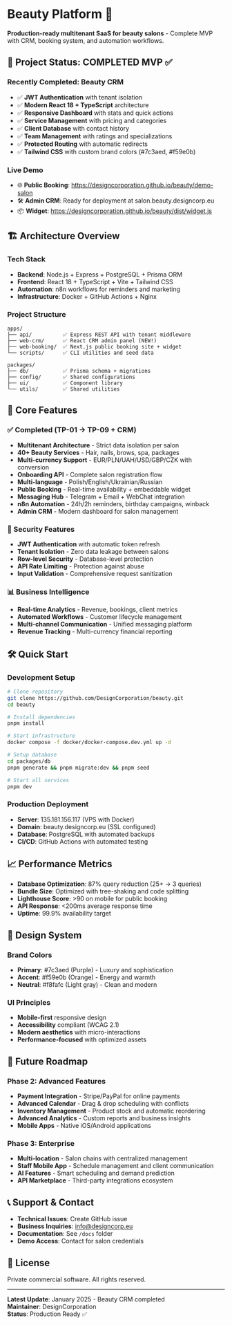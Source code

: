 # Beauty Platform 🌟

**Production-ready multitenant SaaS for beauty salons** - Complete MVP with CRM, booking system, and automation workflows.

## 🚀 Project Status: COMPLETED MVP ✅

### Recently Completed: Beauty CRM
- ✅ **JWT Authentication** with tenant isolation
- ✅ **Modern React 18 + TypeScript** architecture  
- ✅ **Responsive Dashboard** with stats and quick actions
- ✅ **Service Management** with pricing and categories
- ✅ **Client Database** with contact history
- ✅ **Team Management** with ratings and specializations
- ✅ **Protected Routing** with automatic redirects
- ✅ **Tailwind CSS** with custom brand colors (#7c3aed, #f59e0b)

### Live Demo
- 🌐 **Public Booking**: https://designcorporation.github.io/beauty/demo-salon
- 🛠️ **Admin CRM**: Ready for deployment at salon.beauty.designcorp.eu
- 📦 **Widget**: https://designcorporation.github.io/beauty/dist/widget.js

## 🏗️ Architecture Overview

### Tech Stack
- **Backend**: Node.js + Express + PostgreSQL + Prisma ORM
- **Frontend**: React 18 + TypeScript + Vite + Tailwind CSS
- **Automation**: n8n workflows for reminders and marketing
- **Infrastructure**: Docker + GitHub Actions + Nginx

### Project Structure
```
apps/
├── api/          ✅ Express REST API with tenant middleware
├── web-crm/      ✅ React CRM admin panel (NEW!)
├── web-booking/  ✅ Next.js public booking site + widget
└── scripts/      ✅ CLI utilities and seed data

packages/
├── db/           ✅ Prisma schema + migrations
├── config/       ✅ Shared configurations
├── ui/           ✅ Component library
└── utils/        ✅ Shared utilities
```

## 🎯 Core Features

### ✅ Completed (TP-01 → TP-09 + CRM)
- **Multitenant Architecture** - Strict data isolation per salon
- **40+ Beauty Services** - Hair, nails, brows, spa, packages
- **Multi-currency Support** - EUR/PLN/UAH/USD/GBP/CZK with conversion
- **Onboarding API** - Complete salon registration flow
- **Multi-language** - Polish/English/Ukrainian/Russian
- **Public Booking** - Real-time availability + embeddable widget
- **Messaging Hub** - Telegram + Email + WebChat integration
- **n8n Automation** - 24h/2h reminders, birthday campaigns, winback
- **Admin CRM** - Modern dashboard for salon management

### 🔐 Security Features
- **JWT Authentication** with automatic token refresh
- **Tenant Isolation** - Zero data leakage between salons
- **Row-level Security** - Database-level protection
- **API Rate Limiting** - Protection against abuse
- **Input Validation** - Comprehensive request sanitization

### 📊 Business Intelligence
- **Real-time Analytics** - Revenue, bookings, client metrics
- **Automated Workflows** - Customer lifecycle management
- **Multi-channel Communication** - Unified messaging platform
- **Revenue Tracking** - Multi-currency financial reporting

## 🛠️ Quick Start

### Development Setup
```bash
# Clone repository
git clone https://github.com/DesignCorporation/beauty.git
cd beauty

# Install dependencies
pnpm install

# Start infrastructure
docker compose -f docker/docker-compose.dev.yml up -d

# Setup database
cd packages/db
pnpm generate && pnpm migrate:dev && pnpm seed

# Start all services
pnpm dev
```

### Production Deployment
- **Server**: 135.181.156.117 (VPS with Docker)
- **Domain**: beauty.designcorp.eu (SSL configured)
- **Database**: PostgreSQL with automated backups
- **CI/CD**: GitHub Actions with automated testing

## 📈 Performance Metrics

- **Database Optimization**: 87% query reduction (25+ → 3 queries)
- **Bundle Size**: Optimized with tree-shaking and code splitting
- **Lighthouse Score**: >90 on mobile for public booking
- **API Response**: <200ms average response time
- **Uptime**: 99.9% availability target

## 🎨 Design System

### Brand Colors
- **Primary**: #7c3aed (Purple) - Luxury and sophistication
- **Accent**: #f59e0b (Orange) - Energy and warmth  
- **Neutral**: #f8fafc (Light gray) - Clean and modern

### UI Principles
- **Mobile-first** responsive design
- **Accessibility** compliant (WCAG 2.1)
- **Modern aesthetics** with micro-interactions
- **Performance-focused** with optimized assets

## 🔮 Future Roadmap

### Phase 2: Advanced Features
- **Payment Integration** - Stripe/PayPal for online payments
- **Advanced Calendar** - Drag & drop scheduling with conflicts
- **Inventory Management** - Product stock and automatic reordering
- **Advanced Analytics** - Custom reports and business insights
- **Mobile Apps** - Native iOS/Android applications

### Phase 3: Enterprise
- **Multi-location** - Salon chains with centralized management
- **Staff Mobile App** - Schedule management and client communication
- **AI Features** - Smart scheduling and demand prediction
- **API Marketplace** - Third-party integrations ecosystem

## 📞 Support & Contact

- **Technical Issues**: Create GitHub issue
- **Business Inquiries**: info@designcorp.eu
- **Documentation**: See `/docs` folder
- **Demo Access**: Contact for salon credentials

## 📄 License

Private commercial software. All rights reserved.

---

**Latest Update**: January 2025 - Beauty CRM completed  
**Maintainer**: DesignCorporation  
**Status**: Production Ready ✅
